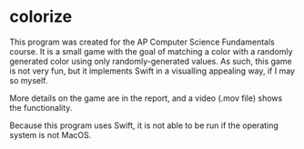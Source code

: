 # colorize
This program was created for the AP Computer Science Fundamentals course.
It is a small game with the goal of matching a color with a randomly generated color using only randomly-generated values.
As such, this game is not very fun, but it implements Swift in a visualling appealing way, if I may so myself.

More details on the game are in the report, and a video (.mov file) shows the functionality.

Because this program uses Swift, it is not able to be run if the operating system is not MacOS.
